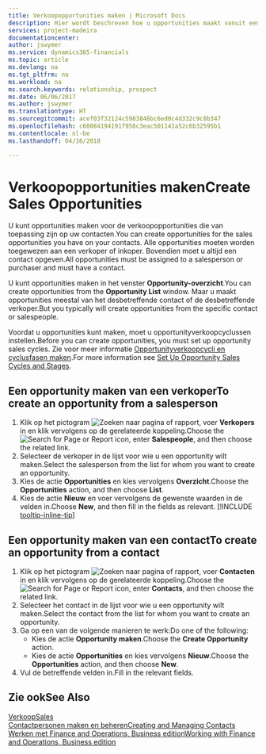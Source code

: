 ```yaml
---
title: Verkoopopportunities maken | Microsoft Docs
description: Hier wordt beschreven hoe u opportunities maakt vanuit een verkoper of contact in Finance and Operations, Business edition.
services: project-madeira
documentationcenter: 
author: jswymer
ms.service: dynamics365-financials
ms.topic: article
ms.devlang: na
ms.tgt_pltfrm: na
ms.workload: na
ms.search.keywords: relationship, prospect
ms.date: 06/06/2017
ms.author: jswymer
ms.translationtype: HT
ms.sourcegitcommit: acef03f32124c5983846bc6ed0c4d332c9c8b347
ms.openlocfilehash: c60084194191f958c3eac501141a52c6b32595b1
ms.contentlocale: nl-be
ms.lasthandoff: 04/16/2018

---
```

# <a name="create-sales-opportunities"></a><span data-ttu-id="33b4a-103">Verkoopopportunities maken</span><span class="sxs-lookup"><span data-stu-id="33b4a-103">Create Sales Opportunities</span></span>
<span data-ttu-id="33b4a-104">U kunt opportunities maken voor de verkoopopportunities die van toepassing zijn op uw contacten.</span><span class="sxs-lookup"><span data-stu-id="33b4a-104">You can create opportunities for the sales opportunities you have on your contacts.</span></span> <span data-ttu-id="33b4a-105">Alle opportunities moeten worden toegewezen aan een verkoper of inkoper. Bovendien moet u altijd een contact opgeven.</span><span class="sxs-lookup"><span data-stu-id="33b4a-105">All opportunities must be assigned to a salesperson or purchaser and must have a contact.</span></span>

<span data-ttu-id="33b4a-106">U kunt opportunities maken in het venster **Opportunity-overzicht**.</span><span class="sxs-lookup"><span data-stu-id="33b4a-106">You can create opportunities from the **Opportunity List** window.</span></span> <span data-ttu-id="33b4a-107">Maar u maakt opportunities meestal van het desbetreffende contact of de desbetreffende verkoper.</span><span class="sxs-lookup"><span data-stu-id="33b4a-107">But you typically will create opportunities from the specific contact or salespeople.</span></span>

<span data-ttu-id="33b4a-108">Voordat u opportunities kunt maken, moet u opportunityverkoopcyclussen instellen.</span><span class="sxs-lookup"><span data-stu-id="33b4a-108">Before you can create opportunities, you must set up opportunity sales cycles.</span></span> <span data-ttu-id="33b4a-109">Zie voor meer informatie [Opportunityverkoopcycli en cyclusfasen maken](marketing-how-setup-opportunity-sales-cycles-stages.md).</span><span class="sxs-lookup"><span data-stu-id="33b4a-109">For more information see [Set Up Opportunity Sales Cycles and Stages](marketing-how-setup-opportunity-sales-cycles-stages.md).</span></span>

## <a name="to-create-an-opportunity-from-a-salesperson"></a><span data-ttu-id="33b4a-110">Een opportunity maken van een verkoper</span><span class="sxs-lookup"><span data-stu-id="33b4a-110">To create an opportunity from a salesperson</span></span>
1. <span data-ttu-id="33b4a-111">Klik op het pictogram ![Zoeken naar pagina of rapport](media/ui-search/search_small.png "pictogram Zoeken naar pagina of rapport"), voer **Verkopers** in en klik vervolgens op de gerelateerde koppeling.</span><span class="sxs-lookup"><span data-stu-id="33b4a-111">Choose the ![Search for Page or Report](media/ui-search/search_small.png "Search for Page or Report icon") icon, enter **Salespeople**, and then choose the related link.</span></span>
2. <span data-ttu-id="33b4a-112">Selecteer de verkoper in de lijst voor wie u een opportunity wilt maken.</span><span class="sxs-lookup"><span data-stu-id="33b4a-112">Select the salesperson from the list for whom you want to create an opportunity.</span></span>
3. <span data-ttu-id="33b4a-113">Kies de actie **Opportunities** en kies vervolgens **Overzicht**.</span><span class="sxs-lookup"><span data-stu-id="33b4a-113">Choose the **Opportunities** action, and then choose **List**.</span></span>
4. <span data-ttu-id="33b4a-114">Kies de actie **Nieuw** en voer vervolgens de gewenste waarden in de velden in.</span><span class="sxs-lookup"><span data-stu-id="33b4a-114">Choose **New**, and then fill in the fields as relevant.</span></span> [!INCLUDE [tooltip-inline-tip](includes/tooltip-inline-tip_md.md)]  



## <a name="to-create-an-opportunity-from-a-contact"></a><span data-ttu-id="33b4a-115">Een opportunity maken van een contact</span><span class="sxs-lookup"><span data-stu-id="33b4a-115">To create an opportunity from a contact</span></span>
1. <span data-ttu-id="33b4a-116">Klik op het pictogram ![Zoeken naar pagina of rapport](media/ui-search/search_small.png "pictogram Zoeken naar pagina of rapport"), voer **Contacten** in en klik vervolgens op de gerelateerde koppeling.</span><span class="sxs-lookup"><span data-stu-id="33b4a-116">Choose the ![Search for Page or Report](media/ui-search/search_small.png "Search for Page or Report icon") icon, enter **Contacts**, and then choose the related link.</span></span>
2. <span data-ttu-id="33b4a-117">Selecteer het contact in de lijst voor wie u een opportunity wilt maken.</span><span class="sxs-lookup"><span data-stu-id="33b4a-117">Select the contact from the list for whom you want to create an opportunity.</span></span>
3. <span data-ttu-id="33b4a-118">Ga op een van de volgende manieren te werk:</span><span class="sxs-lookup"><span data-stu-id="33b4a-118">Do one of the following:</span></span>
   * <span data-ttu-id="33b4a-119">Kies de actie **Opportunity maken**.</span><span class="sxs-lookup"><span data-stu-id="33b4a-119">Choose the **Create Opportunity** action.</span></span>
   * <span data-ttu-id="33b4a-120">Kies de actie **Opportunities** en kies vervolgens **Nieuw**.</span><span class="sxs-lookup"><span data-stu-id="33b4a-120">Choose the  **Opportunities** action, and then choose **New**.</span></span>
4. <span data-ttu-id="33b4a-121">Vul de betreffende velden in.</span><span class="sxs-lookup"><span data-stu-id="33b4a-121">Fill in the relevant fields.</span></span>

## <a name="see-also"></a><span data-ttu-id="33b4a-122">Zie ook</span><span class="sxs-lookup"><span data-stu-id="33b4a-122">See Also</span></span>
[<span data-ttu-id="33b4a-123">Verkoop</span><span class="sxs-lookup"><span data-stu-id="33b4a-123">Sales</span></span>](sales-manage-sales.md)  
[<span data-ttu-id="33b4a-124">Contactpersonen maken en beheren</span><span class="sxs-lookup"><span data-stu-id="33b4a-124">Creating and Managing Contacts</span></span>](marketing-contacts.md)  
[<span data-ttu-id="33b4a-125">Werken met Finance and Operations, Business edition</span><span class="sxs-lookup"><span data-stu-id="33b4a-125">Working with Finance and Operations, Business edition</span></span>](ui-work-product.md)

